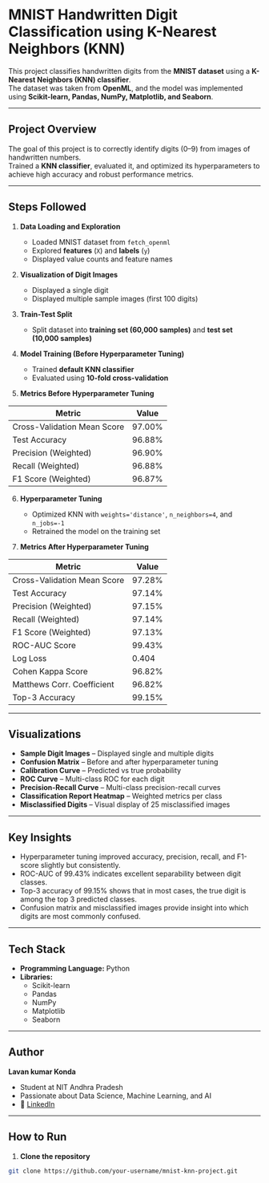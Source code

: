 #  MNIST Handwritten Digit Classification using K-Nearest Neighbors (KNN)  

This project classifies handwritten digits from the **MNIST dataset** using a **K-Nearest Neighbors (KNN) classifier**.  
The dataset was taken from **OpenML**, and the model was implemented using **Scikit-learn, Pandas, NumPy, Matplotlib, and Seaborn**.  

---

##  Project Overview  

The goal of this project is to correctly identify digits (0–9) from images of handwritten numbers.  
Trained a **KNN classifier**, evaluated it, and optimized its hyperparameters to achieve high accuracy and robust performance metrics.  

---

##  Steps Followed  

1. **Data Loading and Exploration**  
   - Loaded MNIST dataset from `fetch_openml`  
   - Explored **features** (`X`) and **labels** (`y`)  
   - Displayed value counts and feature names  

2. **Visualization of Digit Images**  
   - Displayed a single digit  
   - Displayed multiple sample images (first 100 digits)  

3. **Train-Test Split**  
   - Split dataset into **training set (60,000 samples)** and **test set (10,000 samples)**  

4. **Model Training (Before Hyperparameter Tuning)**  
   - Trained **default KNN classifier**  
   - Evaluated using **10-fold cross-validation**  

5. **Metrics Before Hyperparameter Tuning**  

| Metric                      | Value  |
|-----------------------------|--------|
| Cross-Validation Mean Score | 97.00% |
| Test Accuracy               | 96.88% |
| Precision (Weighted)        | 96.90% |
| Recall (Weighted)           | 96.88% |
| F1 Score (Weighted)         | 96.87% |

6. **Hyperparameter Tuning**  
   - Optimized KNN with `weights='distance'`, `n_neighbors=4`, and `n_jobs=-1`  
   - Retrained the model on the training set  

7. **Metrics After Hyperparameter Tuning**  

| Metric                      | Value  |
|-----------------------------|--------|
| Cross-Validation Mean Score | 97.28% |
| Test Accuracy               | 97.14% |
| Precision (Weighted)        | 97.15% |
| Recall (Weighted)           | 97.14% |
| F1 Score (Weighted)         | 97.13% |
| ROC-AUC Score               | 99.43% |
| Log Loss                    | 0.404  |
| Cohen Kappa Score           | 96.82% |
| Matthews Corr. Coefficient  | 96.82% |
| Top-3 Accuracy              | 99.15% |

---

## Visualizations  

- **Sample Digit Images** – Displayed single and multiple digits  
- **Confusion Matrix** – Before and after hyperparameter tuning  
- **Calibration Curve** – Predicted vs true probability  
- **ROC Curve** – Multi-class ROC for each digit  
- **Precision-Recall Curve** – Multi-class precision-recall curves  
- **Classification Report Heatmap** – Weighted metrics per class  
- **Misclassified Digits** – Visual display of 25 misclassified images  

---

## Key Insights  

- Hyperparameter tuning improved accuracy, precision, recall, and F1-score slightly but consistently.  
- ROC-AUC of 99.43% indicates excellent separability between digit classes.  
- Top-3 accuracy of 99.15% shows that in most cases, the true digit is among the top 3 predicted classes.  
- Confusion matrix and misclassified images provide insight into which digits are most commonly confused.  

---

##  Tech Stack  

- **Programming Language:** Python 
- **Libraries:**  
  - Scikit-learn  
  - Pandas  
  - NumPy  
  - Matplotlib  
  - Seaborn  

---
##  Author  

**Lavan kumar Konda**  
-  Student at NIT Andhra Pradesh  
-  Passionate about Data Science, Machine Learning, and AI  
- 🔗 [LinkedIn](www.linkedin.com/in/lavan-kumar-konda)
  
---
##  How to Run  

1. **Clone the repository**  
```bash
git clone https://github.com/your-username/mnist-knn-project.git
